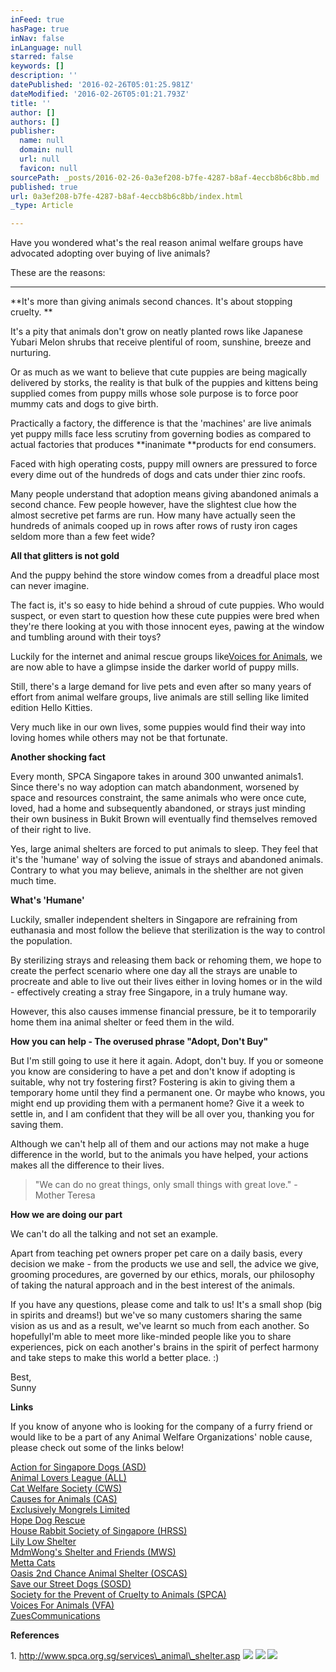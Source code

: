 ```yaml
---
inFeed: true
hasPage: true
inNav: false
inLanguage: null
starred: false
keywords: []
description: ''
datePublished: '2016-02-26T05:01:25.981Z'
dateModified: '2016-02-26T05:01:21.793Z'
title: ''
author: []
authors: []
publisher:
  name: null
  domain: null
  url: null
  favicon: null
sourcePath: _posts/2016-02-26-0a3ef208-b7fe-4287-b8af-4eccb8b6c8bb.md
published: true
url: 0a3ef208-b7fe-4287-b8af-4eccb8b6c8bb/index.html
_type: Article

---
```

Have you wondered what's the real reason animal welfare groups have advocated adopting over buying of live animals?

These are the reasons:

****

**It's more than giving animals second chances. It's about stopping cruelty. **

It's a pity that animals don't grow on neatly planted rows like Japanese Yubari Melon shrubs that receive plentiful of room, sunshine, breeze and nurturing.

Or as much as we want to believe that cute puppies are being magically delivered by storks, the reality is that bulk of the puppies and kittens being supplied comes from puppy mills whose sole purpose is to force poor mummy cats and dogs to give birth.

Practically a factory, the difference is that the 'machines' are live animals yet puppy mills face less scrutiny from governing bodies as compared to actual factories that produces **inanimate **products for end consumers.

Faced with high operating costs, puppy mill owners are pressured to force every dime out of the hundreds of dogs and cats under thier zinc roofs.

Many people understand that adoption means giving abandoned animals a second chance. Few people however, have the slightest clue how the almost secretive pet farms are run. How many have actually seen the hundreds of animals cooped up in rows after rows of rusty iron cages seldom more than a few feet wide?

**All that glitters is not gold**

And the puppy behind the store window comes from a dreadful place most can never imagine.

The fact is, it's so easy to hide behind a shroud of cute puppies. Who would suspect, or even start to question how these cute puppies were bred when they're there looking at you with those innocent eyes, pawing at the window and tumbling around with their toys?

Luckily for the internet and animal rescue groups like[Voices for Animals][0], we are now able to have a glimpse inside the darker world of puppy mills.

Still, there's a large demand for live pets and even after so many years of effort from animal welfare groups, live animals are still selling like limited edition Hello Kitties.

Very much like in our own lives, some puppies would find their way into loving homes while others may not be that fortunate.

**Another shocking fact**

Every month, SPCA Singapore takes in around 300 unwanted animals1. Since there's no way adoption can match abandonment, worsened by space and resources constraint, the same animals who were once cute, loved, had a home and subsequently abandoned, or strays just minding their own business in Bukit Brown will eventually find themselves removed of their right to live.

Yes, large animal shelters are forced to put animals to sleep. They feel that it's the 'humane' way of solving the issue of strays and abandoned animals. Contrary to what you may believe, animals in the shelther  are not given much time.

**What's 'Humane'**

Luckily, smaller independent shelters in Singapore are refraining from euthanasia and most follow the believe that sterilization is the way to control the population. 

By sterilizing strays and releasing them back or rehoming them, we hope to create the perfect scenario where one day all the strays are unable to procreate and able to live out their lives either in loving homes or in the wild - effectively creating a stray free Singapore, in a truly humane way.

However, this also causes immense financial pressure, be it to temporarily home them ina animal shelter or feed them in the wild. 

**How you can help - The overused phrase "Adopt, Don't Buy"**

But I'm still going to use it here it again. Adopt, don't buy. If you or someone you know are considering to have a pet and don't know if adopting is suitable, why not try fostering first? Fostering is akin to giving them a temporary home until they find a permanent one. Or maybe who knows, you might end up providing them with a permanent home? Give it a week to settle in, and I am confident that they will be all over you, thanking you for saving them.

Although we can't help all of them and our actions may not make a huge difference in the world, but to the animals you have helped, your actions makes all the difference to their lives.

> "We can do no great things, only small things with great love." - Mother Teresa 

**How we are doing our part**

We can't do all the talking and not set an example.

Apart from teaching pet owners proper pet care on a daily basis, every decision we make - from the products we use and sell, the advice we give, grooming procedures, are governed by our ethics, morals, our philosophy of taking the natural approach and in the best interest of the animals.

If you have any questions, please come and talk to us! It's a small shop (big in spirits and dreams!) but we've so many customers sharing the same vision as us and as a result, we've learnt so much from each another. So hopefullyI'm able to meet more like-minded people like you to share experiences, pick on each another's brains in the spirit of perfect harmony and take steps to make this world a better place. :)

Best,  
Sunny

**Links**

If you know of anyone who is looking for the company of a furry friend or would like to be a part of any Animal Welfare Organizations' noble cause, please check out some of the links below!

[Action for Singapore Dogs (ASD)][1]  
[Animal Lovers League (ALL)][2]  
[Cat Welfare Society (CWS)][3]  
[Causes for Animals (CAS)][4]  
[Exclusively Mongrels Limited][5]  
[Hope Dog Rescue][6]  
[House Rabbit Society of Singapore (HRSS)][7]  
[Lily Low Shelter][8]  
[MdmWong's Shelter and Friends (MWS)][9]  
[Metta Cats][10]  
[Oasis 2nd Chance Animal Shelter (OSCAS)][11]  
[Save our Street Dogs (SOSD)][12]  
[Society for the Prevent of Cruelty to Animals (SPCA)][13]  
[Voices For Animals (VFA)][14]  
[ZuesCommunications][15]

**References**

1\. http://www.spca.org.sg/services\_animal\_shelter.asp
![](https://the-grid-user-content.s3-us-west-2.amazonaws.com/3a7a0f42-eb6a-4906-8094-1302c88a6425.jpg)
![](https://the-grid-user-content.s3-us-west-2.amazonaws.com/c6aafc63-89d7-4c1d-aebf-b5ea57086ca1.JPG)
![](https://the-grid-user-content.s3-us-west-2.amazonaws.com/934fd3fe-c087-41cc-a787-c6e36d008976.JPG)

[0]: https://www.facebook.com/VFASIN?fref=ts "Voice's For Animals' Facebook Page"
[1]: http://www.asdsingapore.com/
[2]: http://www.animalloversleague.com/
[3]: http://www.catwelfare.org/
[4]: http://www.causesforanimals.com/
[5]: https://www.facebook.com/pages/Exclusively-Mongrels-Limited/382048155191123
[6]: http://hopedogrescue.blogspot.com/
[7]: http://www.hrss.net/
[8]: http://www.facebook.com/LilyLowShelter
[9]: http://www.facebook.com/Mdmwongsshelterandfriends
[10]: http://www.mettacats.org/
[11]: http://oasis2ndchance.blogspot.sg/
[12]: http://www.saveourstreetdogs.com/
[13]: http://www.spca.org.sg/
[14]: http://www.facebook.com/VFASIN
[15]: http://zeuscommunications.blogspot.sg/